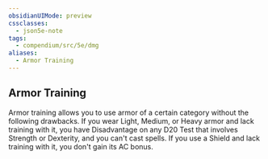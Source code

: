 ```yaml
---
obsidianUIMode: preview
cssclasses:
  - json5e-note
tags:
  - compendium/src/5e/dmg
aliases:
  - Armor Training
---
```

## Armor Training

Armor training allows you to use armor of a certain category without the following drawbacks. If you wear Light, Medium, or Heavy armor and lack training with it, you have Disadvantage on any D20 Test that involves Strength or Dexterity, and you can't cast spells. If you use a Shield and lack training with it, you don't gain its AC bonus.